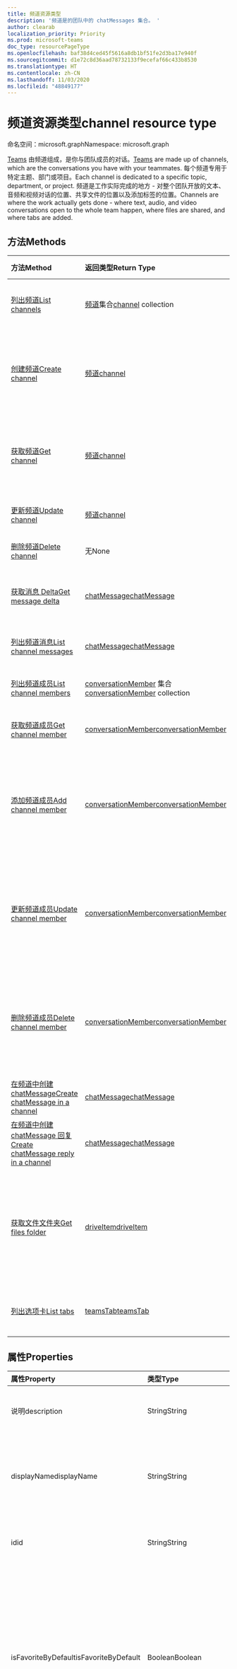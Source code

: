 ```yaml
---
title: 频道资源类型
description: '频道是的团队中的 chatMessages 集合。 '
author: clearab
localization_priority: Priority
ms.prod: microsoft-teams
doc_type: resourcePageType
ms.openlocfilehash: baf38d4ced45f5616a8db1bf51fe2d3ba17e940f
ms.sourcegitcommit: d1e72c8d36aad78732133f9ecefaf66c433b8530
ms.translationtype: HT
ms.contentlocale: zh-CN
ms.lasthandoff: 11/03/2020
ms.locfileid: "48849177"
---
```

# <a name="channel-resource-type"></a><span data-ttu-id="0a8e1-103">频道资源类型</span><span class="sxs-lookup"><span data-stu-id="0a8e1-103">channel resource type</span></span>

<span data-ttu-id="0a8e1-104">命名空间：microsoft.graph</span><span class="sxs-lookup"><span data-stu-id="0a8e1-104">Namespace: microsoft.graph</span></span>

<span data-ttu-id="0a8e1-105">[Teams](../resources/team.md) 由频道组成，是你与团队成员的对话。</span><span class="sxs-lookup"><span data-stu-id="0a8e1-105">[Teams](../resources/team.md) are made up of channels, which are the conversations you have with your teammates.</span></span> <span data-ttu-id="0a8e1-106">每个频道专用于特定主题、部门或项目。</span><span class="sxs-lookup"><span data-stu-id="0a8e1-106">Each channel is dedicated to a specific topic, department, or project.</span></span> <span data-ttu-id="0a8e1-107">频道是工作实际完成的地方 - 对整个团队开放的文本、音频和视频对话的位置、共享文件的位置以及添加标签的位置。</span><span class="sxs-lookup"><span data-stu-id="0a8e1-107">Channels are where the work actually gets done - where text, audio, and video conversations open to the whole team happen, where files are shared, and where tabs are added.</span></span>

## <a name="methods"></a><span data-ttu-id="0a8e1-108">方法</span><span class="sxs-lookup"><span data-stu-id="0a8e1-108">Methods</span></span>

| <span data-ttu-id="0a8e1-109">方法</span><span class="sxs-lookup"><span data-stu-id="0a8e1-109">Method</span></span>       | <span data-ttu-id="0a8e1-110">返回类型</span><span class="sxs-lookup"><span data-stu-id="0a8e1-110">Return Type</span></span>  |<span data-ttu-id="0a8e1-111">说明</span><span class="sxs-lookup"><span data-stu-id="0a8e1-111">Description</span></span>|
|:---------------|:--------|:----------|
|[<span data-ttu-id="0a8e1-112">列出频道</span><span class="sxs-lookup"><span data-stu-id="0a8e1-112">List channels</span></span>](../api/channel-list.md) | <span data-ttu-id="0a8e1-113">[频道](channel.md)集合</span><span class="sxs-lookup"><span data-stu-id="0a8e1-113">[channel](channel.md) collection</span></span> | <span data-ttu-id="0a8e1-114">获取此团队中的频道列表。</span><span class="sxs-lookup"><span data-stu-id="0a8e1-114">Get the list of channels in this team.</span></span>|
|[<span data-ttu-id="0a8e1-115">创建频道</span><span class="sxs-lookup"><span data-stu-id="0a8e1-115">Create channel</span></span>](../api/channel-post.md) | [<span data-ttu-id="0a8e1-116">频道</span><span class="sxs-lookup"><span data-stu-id="0a8e1-116">channel</span></span>](channel.md) | <span data-ttu-id="0a8e1-117">通过包含显示名称和描述来新建频道。</span><span class="sxs-lookup"><span data-stu-id="0a8e1-117">Create a new channel by including the display name and description.</span></span>|
|[<span data-ttu-id="0a8e1-118">获取频道</span><span class="sxs-lookup"><span data-stu-id="0a8e1-118">Get channel</span></span>](../api/channel-get.md) | [<span data-ttu-id="0a8e1-119">频道</span><span class="sxs-lookup"><span data-stu-id="0a8e1-119">channel</span></span>](channel.md) | <span data-ttu-id="0a8e1-120">读取频道的属性和关系。</span><span class="sxs-lookup"><span data-stu-id="0a8e1-120">Read properties and relationships of the channel.</span></span>|
|[<span data-ttu-id="0a8e1-121">更新频道</span><span class="sxs-lookup"><span data-stu-id="0a8e1-121">Update channel</span></span>](../api/channel-patch.md) | [<span data-ttu-id="0a8e1-122">频道</span><span class="sxs-lookup"><span data-stu-id="0a8e1-122">channel</span></span>](channel.md) | <span data-ttu-id="0a8e1-123">更新频道属性。</span><span class="sxs-lookup"><span data-stu-id="0a8e1-123">Update properties of the channel.</span></span>|
|[<span data-ttu-id="0a8e1-124">删除频道</span><span class="sxs-lookup"><span data-stu-id="0a8e1-124">Delete channel</span></span>](../api/channel-delete.md) | <span data-ttu-id="0a8e1-125">无</span><span class="sxs-lookup"><span data-stu-id="0a8e1-125">None</span></span> | <span data-ttu-id="0a8e1-126">删除通道。</span><span class="sxs-lookup"><span data-stu-id="0a8e1-126">Delete a channel.</span></span>|
|[<span data-ttu-id="0a8e1-127">获取消息 Delta</span><span class="sxs-lookup"><span data-stu-id="0a8e1-127">Get message delta</span></span>](../api/chatmessage-delta.md)  | [<span data-ttu-id="0a8e1-128">chatMessage</span><span class="sxs-lookup"><span data-stu-id="0a8e1-128">chatMessage</span></span>](../resources/chatmessage.md) | <span data-ttu-id="0a8e1-129">获取频道中的增量消息。</span><span class="sxs-lookup"><span data-stu-id="0a8e1-129">Get incremental messages in a channel.</span></span> |
|[<span data-ttu-id="0a8e1-130">列出频道消息</span><span class="sxs-lookup"><span data-stu-id="0a8e1-130">List channel messages</span></span>](../api/channel-list-messages.md)  | [<span data-ttu-id="0a8e1-131">chatMessage</span><span class="sxs-lookup"><span data-stu-id="0a8e1-131">chatMessage</span></span>](../resources/chatmessage.md) | <span data-ttu-id="0a8e1-132">获取频道中的消息</span><span class="sxs-lookup"><span data-stu-id="0a8e1-132">Get messages in a channel</span></span> |
|[<span data-ttu-id="0a8e1-133">列出频道成员</span><span class="sxs-lookup"><span data-stu-id="0a8e1-133">List channel members</span></span>](../api/conversationmember-list.md)| <span data-ttu-id="0a8e1-134">[conversationMember](conversationmember.md) 集合</span><span class="sxs-lookup"><span data-stu-id="0a8e1-134">[conversationMember](conversationmember.md) collection</span></span>| <span data-ttu-id="0a8e1-135">列出频道的成员。</span><span class="sxs-lookup"><span data-stu-id="0a8e1-135">List the members of a channel.</span></span> |
|[<span data-ttu-id="0a8e1-136">获取频道成员</span><span class="sxs-lookup"><span data-stu-id="0a8e1-136">Get channel member</span></span>](../api/conversationmember-get.md)| [<span data-ttu-id="0a8e1-137">conversationMember</span><span class="sxs-lookup"><span data-stu-id="0a8e1-137">conversationMember</span></span>](conversationmember.md)| <span data-ttu-id="0a8e1-138">获取频道的成员。</span><span class="sxs-lookup"><span data-stu-id="0a8e1-138">Get a member of a channel.</span></span> |
|[<span data-ttu-id="0a8e1-139">添加频道成员</span><span class="sxs-lookup"><span data-stu-id="0a8e1-139">Add channel member</span></span>](../api/conversationmember-add.md) | [<span data-ttu-id="0a8e1-140">conversationMember</span><span class="sxs-lookup"><span data-stu-id="0a8e1-140">conversationMember</span></span>](conversationmember.md)| <span data-ttu-id="0a8e1-141">向频道添加成员。</span><span class="sxs-lookup"><span data-stu-id="0a8e1-141">Add a member to a channel.</span></span> <span data-ttu-id="0a8e1-142">仅支持用于 `private` 的 `channelType`。</span><span class="sxs-lookup"><span data-stu-id="0a8e1-142">Only supported for `channelType` of `private`.</span></span>|
|[<span data-ttu-id="0a8e1-143">更新频道成员</span><span class="sxs-lookup"><span data-stu-id="0a8e1-143">Update channel member</span></span>](../api/conversationmember-update.md) | [<span data-ttu-id="0a8e1-144">conversationMember</span><span class="sxs-lookup"><span data-stu-id="0a8e1-144">conversationMember</span></span>](conversationmember.md)| <span data-ttu-id="0a8e1-145">更新聊天成员。</span><span class="sxs-lookup"><span data-stu-id="0a8e1-145">Update a member of a channel.</span></span> <span data-ttu-id="0a8e1-146">仅支持用于 `private` 的 `channelType`。</span><span class="sxs-lookup"><span data-stu-id="0a8e1-146">Only supported for `channelType` of `private`.</span></span>|
|[<span data-ttu-id="0a8e1-147">删除频道成员</span><span class="sxs-lookup"><span data-stu-id="0a8e1-147">Delete channel member</span></span>](../api/conversationmember-delete.md) | [<span data-ttu-id="0a8e1-148">conversationMember</span><span class="sxs-lookup"><span data-stu-id="0a8e1-148">conversationMember</span></span>](conversationmember.md)| <span data-ttu-id="0a8e1-149">删除频道的成员。</span><span class="sxs-lookup"><span data-stu-id="0a8e1-149">Delete a member of a channel.</span></span> <span data-ttu-id="0a8e1-150">仅支持用于 `private` 的 `channelType`。</span><span class="sxs-lookup"><span data-stu-id="0a8e1-150">Only supported for `channelType` of `private`.</span></span>|
|[<span data-ttu-id="0a8e1-151">在频道中创建 chatMessage</span><span class="sxs-lookup"><span data-stu-id="0a8e1-151">Create chatMessage in a channel</span></span>](../api/channel-post-messages.md) | [<span data-ttu-id="0a8e1-152">chatMessage</span><span class="sxs-lookup"><span data-stu-id="0a8e1-152">chatMessage</span></span>](../resources/chatmessage.md) | <span data-ttu-id="0a8e1-153">向频道发送消息。</span><span class="sxs-lookup"><span data-stu-id="0a8e1-153">Send a message to a channel.</span></span> |
|[<span data-ttu-id="0a8e1-154">在频道中创建 chatMessage 回复</span><span class="sxs-lookup"><span data-stu-id="0a8e1-154">Create chatMessage reply in a channel</span></span>](../api/channel-post-messagereply.md) | [<span data-ttu-id="0a8e1-155">chatMessage</span><span class="sxs-lookup"><span data-stu-id="0a8e1-155">chatMessage</span></span>](../resources/chatmessage.md) | <span data-ttu-id="0a8e1-156">在频道中回复消息。</span><span class="sxs-lookup"><span data-stu-id="0a8e1-156">Reply to a message in a channel.</span></span>|
|[<span data-ttu-id="0a8e1-157">获取文件文件夹</span><span class="sxs-lookup"><span data-stu-id="0a8e1-157">Get files folder</span></span>](../api/driveitem-get.md)| [<span data-ttu-id="0a8e1-158">driveItem</span><span class="sxs-lookup"><span data-stu-id="0a8e1-158">driveItem</span></span>](driveitem.md) | <span data-ttu-id="0a8e1-159">检索用于存储频道文件的 SharePoint 文件夹的详细信息。</span><span class="sxs-lookup"><span data-stu-id="0a8e1-159">Retrieves the details of the SharePoint folder where the files for the channel are stored.</span></span> |
|[<span data-ttu-id="0a8e1-160">列出选项卡</span><span class="sxs-lookup"><span data-stu-id="0a8e1-160">List tabs</span></span>](../api/teamstab-list.md) | [<span data-ttu-id="0a8e1-161">teamsTab</span><span class="sxs-lookup"><span data-stu-id="0a8e1-161">teamsTab</span></span>](teamstab.md) | <span data-ttu-id="0a8e1-162">列出固定到频道的选项卡。</span><span class="sxs-lookup"><span data-stu-id="0a8e1-162">Lists tabs pinned to a channel.</span></span>|

## <a name="properties"></a><span data-ttu-id="0a8e1-163">属性</span><span class="sxs-lookup"><span data-stu-id="0a8e1-163">Properties</span></span>

| <span data-ttu-id="0a8e1-164">属性</span><span class="sxs-lookup"><span data-stu-id="0a8e1-164">Property</span></span>   | <span data-ttu-id="0a8e1-165">类型</span><span class="sxs-lookup"><span data-stu-id="0a8e1-165">Type</span></span> |<span data-ttu-id="0a8e1-166">说明</span><span class="sxs-lookup"><span data-stu-id="0a8e1-166">Description</span></span>|
|:---------------|:--------|:----------|
|<span data-ttu-id="0a8e1-167">说明</span><span class="sxs-lookup"><span data-stu-id="0a8e1-167">description</span></span>|<span data-ttu-id="0a8e1-168">String</span><span class="sxs-lookup"><span data-stu-id="0a8e1-168">String</span></span>|<span data-ttu-id="0a8e1-169">频道的可选文本描述。</span><span class="sxs-lookup"><span data-stu-id="0a8e1-169">Optional textual description for the channel.</span></span>|
|<span data-ttu-id="0a8e1-170">displayName</span><span class="sxs-lookup"><span data-stu-id="0a8e1-170">displayName</span></span>|<span data-ttu-id="0a8e1-171">String</span><span class="sxs-lookup"><span data-stu-id="0a8e1-171">String</span></span>|<span data-ttu-id="0a8e1-172">在 Microsoft Teams 中呈现在用户面前的频道名称。</span><span class="sxs-lookup"><span data-stu-id="0a8e1-172">Channel name as it will appear to the user in Microsoft Teams.</span></span>|
|<span data-ttu-id="0a8e1-173">id</span><span class="sxs-lookup"><span data-stu-id="0a8e1-173">id</span></span>|<span data-ttu-id="0a8e1-174">String</span><span class="sxs-lookup"><span data-stu-id="0a8e1-174">String</span></span>|<span data-ttu-id="0a8e1-175">频道的唯一标识符。</span><span class="sxs-lookup"><span data-stu-id="0a8e1-175">The channel's unique identifier.</span></span> <span data-ttu-id="0a8e1-176">只读。</span><span class="sxs-lookup"><span data-stu-id="0a8e1-176">Read-only.</span></span>|
|<span data-ttu-id="0a8e1-177">isFavoriteByDefault</span><span class="sxs-lookup"><span data-stu-id="0a8e1-177">isFavoriteByDefault</span></span>|<span data-ttu-id="0a8e1-178">Boolean</span><span class="sxs-lookup"><span data-stu-id="0a8e1-178">Boolean</span></span>|<span data-ttu-id="0a8e1-179">指示是否应对团队的所有成员将频道自动标记到“收藏夹”。</span><span class="sxs-lookup"><span data-stu-id="0a8e1-179">Indicates whether the channel should automatically be marked 'favorite' for all members of the team.</span></span> <span data-ttu-id="0a8e1-180">仅可使用“[创建团队](../api/team-post.md)”以编程方式设置。</span><span class="sxs-lookup"><span data-stu-id="0a8e1-180">Can only be set programmatically with [Create team](../api/team-post.md).</span></span> <span data-ttu-id="0a8e1-181">默认值：`false`。</span><span class="sxs-lookup"><span data-stu-id="0a8e1-181">Default: `false`.</span></span>|
|<span data-ttu-id="0a8e1-182">email</span><span class="sxs-lookup"><span data-stu-id="0a8e1-182">email</span></span>|<span data-ttu-id="0a8e1-183">String</span><span class="sxs-lookup"><span data-stu-id="0a8e1-183">String</span></span>| <span data-ttu-id="0a8e1-184">用于向频道发送邮件的电子邮件地址。</span><span class="sxs-lookup"><span data-stu-id="0a8e1-184">The email address for sending messages to the channel.</span></span> <span data-ttu-id="0a8e1-185">只读。</span><span class="sxs-lookup"><span data-stu-id="0a8e1-185">Read-only.</span></span>|
|<span data-ttu-id="0a8e1-186">webUrl</span><span class="sxs-lookup"><span data-stu-id="0a8e1-186">webUrl</span></span>|<span data-ttu-id="0a8e1-187">String</span><span class="sxs-lookup"><span data-stu-id="0a8e1-187">String</span></span>|<span data-ttu-id="0a8e1-188">将转到 Microsoft Teams 中的频道的超链接。</span><span class="sxs-lookup"><span data-stu-id="0a8e1-188">A hyperlink that will go to the channel in Microsoft Teams.</span></span> <span data-ttu-id="0a8e1-189">在 Microsoft Teams 中右键单击某个频道并选择“获取频道链接”即可获得此 URL。</span><span class="sxs-lookup"><span data-stu-id="0a8e1-189">This is the URL that you get when you right-click a channel in Microsoft Teams and select Get link to channel.</span></span> <span data-ttu-id="0a8e1-190">应将此 URL 视为不透明的 blob，而不对其进行解析。</span><span class="sxs-lookup"><span data-stu-id="0a8e1-190">This URL should be treated as an opaque blob, and not parsed.</span></span> <span data-ttu-id="0a8e1-191">只读。</span><span class="sxs-lookup"><span data-stu-id="0a8e1-191">Read-only.</span></span>|
|<span data-ttu-id="0a8e1-192">createdDateTime</span><span class="sxs-lookup"><span data-stu-id="0a8e1-192">createdDateTime</span></span>|<span data-ttu-id="0a8e1-193">dateTimeOffset</span><span class="sxs-lookup"><span data-stu-id="0a8e1-193">dateTimeOffset</span></span>|<span data-ttu-id="0a8e1-194">只读。</span><span class="sxs-lookup"><span data-stu-id="0a8e1-194">Read only.</span></span> <span data-ttu-id="0a8e1-195">创建频道的时间戳。</span><span class="sxs-lookup"><span data-stu-id="0a8e1-195">Timestamp at which the channel was created.</span></span>|

## <a name="relationships"></a><span data-ttu-id="0a8e1-196">关系</span><span class="sxs-lookup"><span data-stu-id="0a8e1-196">Relationships</span></span>

| <span data-ttu-id="0a8e1-197">关系</span><span class="sxs-lookup"><span data-stu-id="0a8e1-197">Relationship</span></span> | <span data-ttu-id="0a8e1-198">类型</span><span class="sxs-lookup"><span data-stu-id="0a8e1-198">Type</span></span> |<span data-ttu-id="0a8e1-199">说明</span><span class="sxs-lookup"><span data-stu-id="0a8e1-199">Description</span></span>|
|:---------------|:--------|:----------|
|<span data-ttu-id="0a8e1-200">messages</span><span class="sxs-lookup"><span data-stu-id="0a8e1-200">messages</span></span>|<span data-ttu-id="0a8e1-201">[chatMessage](chatmessage.md) 集合</span><span class="sxs-lookup"><span data-stu-id="0a8e1-201">[chatMessage](chatmessage.md) collection</span></span>|<span data-ttu-id="0a8e1-202">频道中的所有消息集合。</span><span class="sxs-lookup"><span data-stu-id="0a8e1-202">A collection of all the messages in the channel.</span></span> <span data-ttu-id="0a8e1-203">一种导航属性。</span><span class="sxs-lookup"><span data-stu-id="0a8e1-203">A navigation property.</span></span> <span data-ttu-id="0a8e1-204">可为 NULL。</span><span class="sxs-lookup"><span data-stu-id="0a8e1-204">Nullable.</span></span>|
|<span data-ttu-id="0a8e1-205">选项卡</span><span class="sxs-lookup"><span data-stu-id="0a8e1-205">tabs</span></span>|<span data-ttu-id="0a8e1-206">[teamsTab](../resources/teamstab.md) 集合</span><span class="sxs-lookup"><span data-stu-id="0a8e1-206">[teamsTab](../resources/teamstab.md) collection</span></span>|<span data-ttu-id="0a8e1-207">频道中的所有选项卡集合。</span><span class="sxs-lookup"><span data-stu-id="0a8e1-207">A collection of all the tabs in the channel.</span></span> <span data-ttu-id="0a8e1-208">一种导航属性。</span><span class="sxs-lookup"><span data-stu-id="0a8e1-208">A navigation property.</span></span>|
|[<span data-ttu-id="0a8e1-209">filesFolder</span><span class="sxs-lookup"><span data-stu-id="0a8e1-209">filesFolder</span></span>](../api/channel-get-filesfolder.md)|[<span data-ttu-id="0a8e1-210">driveItem</span><span class="sxs-lookup"><span data-stu-id="0a8e1-210">driveItem</span></span>](driveitem.md)|<span data-ttu-id="0a8e1-211">用于存储频道文件的位置的元数据。</span><span class="sxs-lookup"><span data-stu-id="0a8e1-211">Metadata for the location where the channel's files are stored.</span></span>|
|<span data-ttu-id="0a8e1-212">operations</span><span class="sxs-lookup"><span data-stu-id="0a8e1-212">operations</span></span>|<span data-ttu-id="0a8e1-213">[teamsAsyncOperation](teamsasyncoperation.md) 集合</span><span class="sxs-lookup"><span data-stu-id="0a8e1-213">[teamsAsyncOperation](teamsasyncoperation.md) collection</span></span>| <span data-ttu-id="0a8e1-214">在此团队中运行过或正在运行的异步操作。</span><span class="sxs-lookup"><span data-stu-id="0a8e1-214">The async operations that ran or are running on this team.</span></span> |

## <a name="json-representation"></a><span data-ttu-id="0a8e1-215">JSON 表示形式</span><span class="sxs-lookup"><span data-stu-id="0a8e1-215">JSON representation</span></span>

<span data-ttu-id="0a8e1-216">下面是资源的 JSON 表示形式。</span><span class="sxs-lookup"><span data-stu-id="0a8e1-216">The following is a JSON representation of the resource.</span></span>

<!-- {
  "blockType": "resource",
  "optionalProperties": [
    "messages"
  ],
  "keyProperty": "id",
  "@odata.type": "microsoft.graph.channel"
}-->

```json
{
  "description": "string",
  "displayName": "string",
  "id": "string (identifier)",
  "isFavoriteByDefault": true,
  "email": "string",
  "webUrl": "string",
  "createdDateTime": "string (timestamp)"
}
```

<!-- uuid: 8fcb5dbc-d5aa-4681-8e31-b001d5168d79
2015-10-25 14:57:30 UTC -->
<!--
{
  "type": "#page.annotation",
  "description": "channel resource",
  "keywords": "",
  "section": "documentation",
  "tocPath": "",
  "suppressions": []
}
-->
